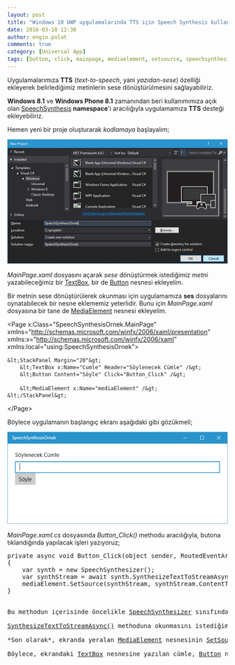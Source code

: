 ```yaml
---
layout: post
title: "Windows 10 UWP uygulamalarında TTS için Speech Synthesis kullanımı"
date: 2016-03-10 12:30
author: engin.polat
comments: true
category: [Universal App]
tags: [button, click, mainpage, mediaelement, setsource, speechsynthesisstream, speechsynthesizer, synthesizetexttostreamasync, text to speech, textbox, tts, universal app, uwp, windows10, xaml, xaml.cs]
---
```

Uygulamalarımıza **TTS** (*text-to-speech*, yani *yazıdan-sese*) özelliği ekleyerek belirlediğimiz metinlerin sese dönüştürülmesini sağlayabiliriz.

**Windows 8.1** ve **Windows Phone 8.1** zamanından beri kullanımımıza açık olan <a href="https://msdn.microsoft.com/library/windows/apps/windows.media.speechsynthesis" target="_blank">SpeechSynthesis</a> **namespace**'i aracılığıyla uygulamamıza **TTS** desteği ekleyebiliriz.

Hemen yeni bir proje oluşturarak *kodlamaya* başlayalım;

![](/assets/uploads/2016/03/tts-1.png)

*MainPage.xaml* dosyasını açarak *sese* dönüştürmek istediğimiz *metni* yazabileceğimiz bir <a href="https://msdn.microsoft.com/library/windows/apps/windows.ui.xaml.controls.textbox" target="_blank">TextBox</a>, bir de <a href="https://msdn.microsoft.com/library/windows/apps/windows.ui.xaml.controls.button" target="_blank">Button</a> nesnesi ekleyelim.

Bir metnin sese dönüştürülerek okunması için uygulamamıza **ses** dosyalarını oynatabilecek bir nesne eklememiz yeterlidir. Bunu için *MainPage.xaml* dosyasına bir tane de <a href="http://msdn.microsoft.com/library/windows/apps/windows.ui.xaml.controls.mediaelement" target="_blank">MediaElement</a> nesnesi ekleyelim.



&lt;Page
    x:Class="SpeechSynthesisOrnek.MainPage"
    xmlns="http://schemas.microsoft.com/winfx/2006/xaml/presentation"
    xmlns:x="http://schemas.microsoft.com/winfx/2006/xaml"
    xmlns:local="using:SpeechSynthesisOrnek"&gt;

    &lt;StackPanel Margin="20"&gt;
        &lt;TextBox x:Name="Cumle" Header="Söylenecek Cümle" /&gt;
        &lt;Button Content="Söyle" Click="Button_Click" /&gt;

        &lt;MediaElement x:Name="mediaElement" /&gt;
    &lt;/StackPanel&gt;

&lt;/Page&gt;</pre>

Böylece uygulamanın başlangıç ekranı aşağıdaki gibi gözükmeli;

![](/assets/uploads/2016/03/tts-2.png)

*MainPage.xaml.cs* dosyasında *Button_Click()* methodu aracılığıyla, butona tıklandığında yapılacak işleri yazıyoruz;

<pre class="brush:csharp">private async void Button_Click(object sender, RoutedEventArgs e)
{
    var synth = new SpeechSynthesizer();
    var synthStream = await synth.SynthesizeTextToStreamAsync(Cumle.Text);
    mediaElement.SetSource(synthStream, synthStream.ContentType);
}


Bu methodun içerisinde öncelikle <a href="https://msdn.microsoft.com/library/windows/apps/windows.media.speechsynthesis.speechsynthesizer" target="_blank">SpeechSynthesizer</a> sınıfından yeni bir **değişken** oluşturduk.

<a href="https://msdn.microsoft.com/library/windows/apps/windows.media.speechsynthesis.speechsynthesizer.synthesizetexttostreamasync" target="_blank">SynthesizeTextToStreamAsync()</a> methoduna okunmasını istediğimiz metni **string** tipinde parametre olarak verdik ve geri dönen <a href="https://msdn.microsoft.com/library/windows/apps/windows.media.speechsynthesis.speechsynthesisstream" target="_blank">SpeechSynthesisStream</a> tipindeki cevabı bir değişkene atadık.

*Son olarak*, ekranda yeralan <a href="http://msdn.microsoft.com/library/windows/apps/windows.ui.xaml.controls.mediaelement" target="_blank">MediaElement</a> nesnesinin <a href="https://msdn.microsoft.com/library/windows/apps/br244338" target="_blank">SetSource()</a> methoduna <a href="https://msdn.microsoft.com/library/windows/apps/windows.media.speechsynthesis.speechsynthesisstream" target="_blank">SpeechSynthesisStream</a> tipindeki değişkenimizi **parametre** olarak vererek, oluşan sesin oynatılmasını sağladık.

Böylece, ekrandaki <a href="https://msdn.microsoft.com/library/windows/apps/windows.ui.xaml.controls.textbox" target="_blank">TextBox</a> nesnesine yazılan cümle, <a href="https://msdn.microsoft.com/library/windows/apps/windows.ui.xaml.controls.button" target="_blank">Button</a> nesnesine tıklandığında uygulama tarafından okunacak ve bizler de duyabileceğiz.

